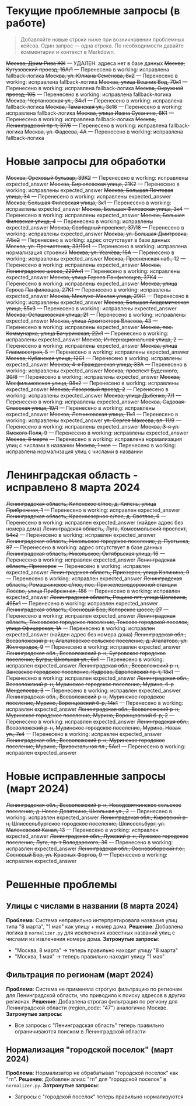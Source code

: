 # Текущие проблемные запросы (в работе)

> Добавляйте новые строки ниже при возникновении проблемных кейсов. Один запрос — одна строка. По необходимости давайте комментарии и контекст в Markdown.

~~Москва, Дрим Рива ЖК~~ — УДАЛЕН: адреса нет в базе данных
~~Москва, Кутузовский проезд, 16А/1~~ — Перенесено в working: исправлена fallback-логика
~~Москва, ул. Юлиана Семёнова, 8к2~~ — Перенесено в working: исправлена fallback-логика
~~Москва, улица Вешних Вод, 70к1~~ — Перенесено в working: исправлена fallback-логика
~~Москва, Окружной проезд, 10Б~~ — Перенесено в working: исправлена fallback-логика
~~Москва, Чертановская ул., 34к1~~ — Перенесено в working: исправлена fallback-логика
~~Москва, Таманская ул., 3с16~~ — Перенесено в working: исправлена fallback-логика
~~Москва, улица Ивана Сусанина, 6К1~~ — Перенесено в working: исправлена fallback-логика
~~Москва, Ленинградский пр-т, 37/6~~ — Перенесено в working: исправлена fallback-логика
~~Москва, ул. Фадеева, 4А~~ — Перенесено в working: исправлена fallback-логика

# Новые запросы для обработки

~~Москва, Ореховый бульвар, 39К2~~ — Перенесено в working: исправлены expected_answer
~~Москва, Бирюлевская улица, 21К2~~ — Перенесено в working: исправлены expected_answer
~~Москва, Большая Почтовая улица, 34~~ — Перенесено в working: исправлены expected_answer
~~Москва, Большая Филевская улица, 3к1~~ — Перенесено в working: исправлены expected_answer
~~Москва, Большая Филевская улица, 3к4~~ — Перенесено в working: исправлены expected_answer
~~Москва, Большая Филевская улица, 4~~ — Перенесено в working: исправлены expected_answer
~~Москва, Свободный проспект, 37/18~~ — Перенесено в working: исправлены expected_answer
~~Москва, ул. Большая Дмитровка, 7/5с2~~ — Перенесено в working: адрес отсутствует в базе данных
~~Москва, ул. Пречистенка, 33/19с1~~ — Перенесено в working: исправлена нормализация строений
~~Москва, ул. Усачёва, 15А~~ — Перенесено в working: исправлены expected_answer
~~Москва, Пресненская наб., 12~~ — Перенесено в working: исправлены expected_answer
~~Москва, Ленинградское шоссе, 229Ак1~~ — Перенесено в working: исправлены expected_answer
~~Москва, улица Героев Панфиловцев, 37К4~~ — Перенесено в working: исправлены expected_answer
~~Москва, улица Героев Панфиловцев, 27К1~~ — Перенесено в working: исправлены expected_answer
~~Москва, Миклухо-Маклая улица, 29К1~~ — Перенесено в working: исправлены expected_answer
~~Москва, Большая Академическая улица, 85к3~~ — Перенесено в working: исправлены expected_answer
~~Москва, Осташковская улица, 21~~ — Перенесено в working: исправлены expected_answer
~~Москва, улица Архитектора Власова, 43~~ — Перенесено в working: исправлены expected_answer
~~Москва, пос. Коммунарка, улица Бачуринская, 22к1~~ — Перенесено в working: исправлены expected_answer
~~Москва, Интернациональная улица, 2~~ — Перенесено в working: исправлены expected_answer
~~Москва, улица Главмосстроя, 5~~ — Перенесено в working: исправлены expected_answer
~~Москва, Кубанская улица, 12С1~~ — Перенесено в working: исправлены expected_answer
~~Москва, 4-я Гражданская улица, 33А~~ — Перенесено в working: исправлены expected_answer
~~Москва, проспект Буденного, 30/8~~ — Перенесено в working: исправлены expected_answer
~~Москва, Мосфильмовская улица, 98к2~~ — Перенесено в working: исправлены expected_answer
~~Москва, Лазоревый проезд, 2~~ — Перенесено в working: исправлены expected_answer
~~Москва, улица Дыбенко, 7/1~~ — Перенесено в working: исправлены expected_answer
~~Москва, Садовая-Спасская улица, 19/1~~ — Перенесено в working: исправлены expected_answer
~~Москва, Летниковская улица, 11к1~~ — Перенесено в working: исправлены expected_answer
~~ул. Сергея Макеева, вл. 11/9~~ — Перенесено в working: исправлены expected_answer
~~Москва, 3-я ул. Ямского Поля, 9~~ — Перенесено в working: исправлены expected_answer
~~Москва, 8 марта~~ — Перенесено в working: исправлена нормализация улиц с числами в названии
~~Москва, 1 мая~~ — Перенесено в working: исправлена нормализация улиц с числами в названии

# Ленинградская область - исправлено 8 марта 2024

~~Ленинградская область, Кипенское с/пос, д. Кипень, улица Прибрежная, 1~~ — Перенесено в working: исправлен expected_answer
~~Ленинградская область, Красноозерное с/пос, д. Светлое, 6~~ — Перенесено в working: исправлен expected_answer (найден адрес без номера дома)
~~Ленинградская область, Луга, Комсомольский проспект, 54к2~~ — Перенесено в working: исправлен expected_answer
~~Ленинградская область, Никольское городское поселение, д. Пустынка, 87~~ — Перенесено в working: адрес отсутствует в базе данных
~~Ленинградская область, Никольское, Октябрьская улица, 16~~ — Перенесено в working: исправлен expected_answer
~~Ленинградская область, Приозерск~~ — Перенесено в working: исправлен expected_answer
~~Ленинградская область, Приозерск, улица Калинина, 9~~ — Перенесено в working: исправлен expected_answer
~~Ленинградская область, Ромашкинское с/пос, пос. При железнодорожной станции Лосево, улица Прибрежная, 186~~ — Перенесено в working: исправлен expected_answer
~~Ленинградская область, Рощино пгт, улица Шалавина, 49Бк1~~ — Перенесено в working: исправлен expected_answer
~~Ленинградская область, Сосновый Бор, Копорское шоссе, 27~~ — Перенесено в working: исправлен expected_answer
~~Ленинградская область, Токсовское городское поселение, Токсово городской поселок, улица Офицерская, 1А~~ — Перенесено в working: исправлен expected_answer (найден адрес без номера дома)
~~Ленинградская обл., Всеволожский р-н, Агалатовское сельское поселение, д. Агалатово, ул. Жилгородок, 9~~ — Перенесено в working: исправлен expected_answer
~~Ленинградская обл., Всеволожский р-н, Бугровское городское поселение, Бугры, Школьная ул., 6к1~~ — Перенесено в working: исправлен expected_answer
~~Ленинградская обл., Всеволожский р-н, Заневское городское поселение, Кудрово, Европейский пр-т, 18к1~~ — Перенесено в working: исправлен expected_answer
~~Ленинградская обл., Всеволожский р-н, Муринское городское поселение, Мурино, б-р Менделеева, 3~~ — Перенесено в working: исправлен expected_answer
~~Ленинградская обл., Всеволожский р-н, Муринское городское поселение, Мурино, Воронцовский б-р, 14к1~~ — Перенесено в working: исправлен expected_answer
~~Ленинградская обл., Всеволожский р-н, Муринское городское поселение, Мурино, Воронцовский б-р, 2~~ — Перенесено в working: исправлен expected_answer
~~Ленинградская обл., Всеволожский р-н, Муринское городское поселение, Мурино, Новая ул., 7к4~~ — Перенесено в working: исправлен expected_answer
~~Ленинградская обл., Всеволожский р-н, Муринское городское поселение, Мурино, Привокзальная пл., 5Ак1~~ — Перенесено в working: исправлен expected_answer

# Новые исправленные запросы (март 2024)

~~Ленинградская обл., Всеволожский р-н, Новодевяткинское сельское поселение, д. Новое Девяткино, Школьная ул., 2~~ — Перенесено в working: исправлен expected_answer
~~Ленинградская обл., Кировский р-н, Шлиссельбургское городское поселение, Шлиссельбург, ул. Малоневский Канал, 13~~ — Перенесено в working: исправлен expected_answer
~~Ленинградская обл., Лужский р-н, Лужское городское поселение, Луга, пр-т Володарского, 36~~ — Перенесено в working: исправлен expected_answer
~~Ленинградская обл., Сосновоборский г.о., Сосновый Бор, ул. Красных Фортов, 9~~ — Перенесено в working: исправлен expected_answer

# Решенные проблемы

## Улицы с числами в названии (8 марта 2024)
**Проблема**: Система неправильно интерпретировала названия улиц типа "8 марта", "1 мая" как улицу + номер дома.
**Решение**: Добавлена логика в `normalizer.py` для исключения известных названий улиц с числами из извлечения номера дома.
**Затронутые запросы**: 
- "Москва, 8 марта" → теперь правильно находит улицу "8 марта"
- "Москва, 1 мая" → теперь правильно находит улицу "1 мая"

## Фильтрация по регионам (март 2024)
**Проблема**: Система не применяла строгую фильтрацию по регионам для Ленинградской области, что приводило к поиску адресов в других регионах.
**Решение**: Добавлена строгая фильтрация по региону для Ленинградской области (region_code: "47") аналогично Москве.
**Затронутые запросы**: 
- Все запросы с "Ленинградская область" теперь правильно ограничиваются поиском в Ленинградской области

## Нормализация "городской поселок" (март 2024)
**Проблема**: Нормализатор не обрабатывал "городской поселок" как "гп".
**Решение**: Добавлен алиас "гп" для "городской поселок" в `normalizer.py`.
**Затронутые запросы**: 
- Запросы с "городской поселок" теперь правильно нормализуются


